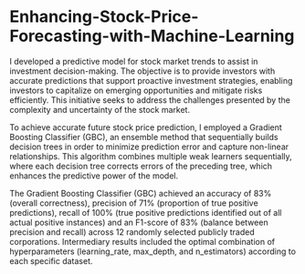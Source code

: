 # Enhancing-Stock-Price-Forecasting-with-Machine-Learning
I developed a predictive model for stock market trends to assist in investment decision-making. The objective is to provide investors with accurate predictions that support proactive investment strategies, enabling investors to capitalize on emerging opportunities and mitigate risks efficiently. This initiative seeks to address the challenges presented by the complexity and uncertainty of the stock market.

To achieve accurate future stock price prediction, I employed a Gradient Boosting Classifier (GBC), an ensemble method that sequentially builds decision trees in order to minimize prediction error and capture non-linear relationships. This algorithm combines multiple weak learners sequentially, where each decision tree corrects errors of the preceding tree, which enhances the predictive power of the model. 

The Gradient Boosting Classifier (GBC) achieved an accuracy of 83% (overall correctness), precision of 71% (proportion of true positive predictions), recall of 100% (true positive predictions identified out of all actual positive instances) and an F1-score of 83% (balance between precision and recall) across 12 randomly selected publicly traded corporations. Intermediary results included the optimal combination of hyperparameters (learning_rate, max_depth, and n_estimators) according to each specific dataset.
